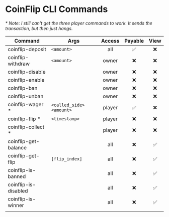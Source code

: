 # CoinFlip CLI Commands

_* Note: I still can't get the three player commands to work. It sends the transaction, but then just hangs._

| Command | Args | Access | Payable | View |
|---|---|:---:|:---:|:---:|
| coinflip-deposit | `<amount>` | all | ✅ | ❌ |
| coinflip-withdraw | `<amount>` | owner | ❌ | ❌ |
| coinflip-disable | | owner | ❌ | ❌ |
| coinflip-enable | | owner | ❌ | ❌ |
| coinflip-ban | | owner | ❌ | ❌ |
| coinflip-unban | | owner | ❌ | ❌ |
| coinflip-wager * | `<called_side>` `<amount>` | player | ✅ | ❌ |
| coinflip-flip * | `<timestamp>` | player | ❌ | ❌ |
| coinflip-collect * | | player | ❌ | ❌ |
| coinflip-get-balance | | all | ❌ | ✅ |
| coinflip-get-flip | `[flip_index]` | all | ❌ | ✅ |
| coinflip-is-banned | | all | ❌ | ✅ |
| coinflip-is-disabled | | all | ❌ | ✅ |
| coinflip-is-winner | | all | ❌ | ✅ |
||||||

